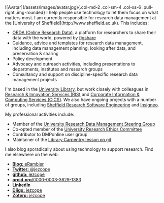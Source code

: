 <!-- 
.. title: Home
.. slug: index
.. date: 2016-07-12 14:48:18 UTC
.. tags: 
.. category: 
.. link: 
.. description: 
.. type: text
-->

<div class="jumbotron">
![Avatar](/assets/images/avatar.jpg){.col-md-2 .col-sm-4 .col-xs-6 .pull-right .img-rounded}
I help people use technology to let them focus on what matters most. I am currently responsible for research data management at the [University of Sheffield](http://www.sheffield.ac.uk). This includes:

- [ORDA (Online Research Data)](https://sheffield.figshare.com/), a platform for researchers to share their data with the world, powered by [figshare](https://figshare.com/institutions)
- Guidance, advice and templates for research data management, including data management planning, looking after data, and preservation & sharing
- Policy development
- Advocacy and outreach activities, including presentations to departments, institutes and research groups
- Consultancy and support on discipline-specific research data management projects
</div>

I'm based in the [University Library](http://www.sheffield.ac.uk/library), but work closely with colleagues in [Research & Innovation Services (RIS)](http://www.sheffield.ac.uk/ris) and [Corporate Information & Computing Services (CICS)](http://www.sheffield.ac.uk/cics). We also have ongoing projects with a number of groups, including [Sheffield Research Software Engineering](http://rse.shef.ac.uk/) and [Insigneo](http://insigneo.org/).

My professional activities include:

- Member of the [University Research Data Management Steering Group](http://www.sheffield.ac.uk/library/rdm/steeringgroup)
- Co-opted member of the [University Research Ethics Committee](http://www.sheffield.ac.uk/ris/other/committees/ethicscommittee)
- Contributor to DMPonline user group
- Maintainer of the [Library Carpentry lesson on git](https://github.com/data-lessons/library-git)

I also blog sporadically about using technology to support research. Find me elsewhere on the web:

- [**Blog:** eRambler](http://erambler.co.uk/)
- [**Twitter:** \@jezcope](https://twitter.com/jezcope)
- [**github:** jezcope](https://github.com/jezcope)
- [**orcid.org**/0000-0003-3629-1383](https://orcid.org/0000-0003-3629-1383)
- [**LinkedIn**](https://linkedin.com/in/jezcope)
- [**Diigo:** jezcope](http://diigo.com/user/jezcope)
- [**Zotero:** jezcope](https://www.zotero.org/jezcope)

